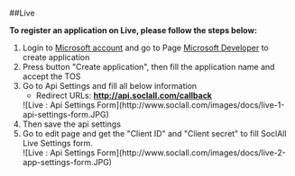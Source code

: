 ##Live

__To register an application on Live, please follow the steps below:__

1. Login to [Microsoft account](https://account.live.com/) and go to Page [Microsoft Developer](https://account.live.com/developers/applications) to create application
2. Press button "Create application", then fill the application name and accept the TOS
3. Go to Api Settings and fill all below information
    * Redirect URLs: __http://api.soclall.com/callback__
    <div class="soclall-br"></div>
    ![Live : Api Settings Form](http://www.soclall.com/images/docs/live-1-api-settings-form.JPG)
    <div class="soclall-br"></div>
4. Then save the api settings
5. Go to edit page and get the "Client ID" and "Client secret" to fill SoclAll Live Settings form.
    <div class="soclall-br"></div>
    ![Live : Api Settings Form](http://www.soclall.com/images/docs/live-2-app-settings-form.JPG)
    <div class="soclall-br"></div>